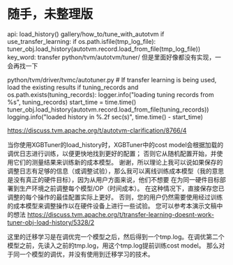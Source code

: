 # 随手，未整理版

api: load_history()
gallery/how_to/tune_with_autotvm
        if use_transfer_learning:
            if os.path.isfile(tmp_log_file):
                tuner_obj.load_history(autotvm.record.load_from_file(tmp_log_file))
key_word: transfer
python/tvm/autotvm/tuner/
但是里面好像都没有实现，一会再找一下

python/tvm/driver/tvmc/autotuner.py
        # If transfer learning is being used, load the existing results
        if tuning_records and os.path.exists(tuning_records):
            logger.info("loading tuning records from %s", tuning_records)
            start_time = time.time()
            tuner_obj.load_history(autotvm.record.load_from_file(tuning_records))
            logging.info("loaded history in %.2f sec(s)", time.time() - start_time)

https://discuss.tvm.apache.org/t/autotvm-clarification/8766/4

当你使用XGBTuner的load_history时，XGBTuner中的cost model会根据加载的调优日志进行训练，以便更快地找到更好的配置； 否则它从随机配置开始，并使用它们的测量结果来训练新的成本模型。
谢谢，所以理论上我可以说如果保存的调整日志有足够的信息（或调整试验），那么我可以离线训练成本模型（我的意思是没有真正的硬件目标），因为从用户方面来说，他们不想要 在为同一硬件目标部署到生产环境之前调整每个模型/OP（时间成本）。
在这种情况下，直接保存您已调整的每个操作的最佳配置实际上更好。 否则，您的用户仍然需要使用经过训练的成本模型来调整操作以在硬件设备上进行一些试验。 您可以参考本演示文稿中的想法
https://discuss.tvm.apache.org/t/transfer-learning-doesnt-work-tuner-obj-load-history/5328/2


这里的迁移学习是在调优完一个模型之后，然后得到一个tmp.log。在调优第二个模型之前，先读入之前的tmp.log，用这个tmp.log提前训练cost model。
那么对于同一个模型的调优，并没有使用到迁移学习的技术。

